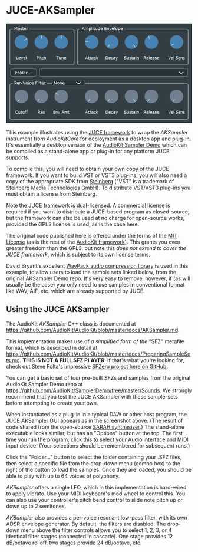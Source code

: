 # JUCE-AKSampler
![](juce-aksampler.png)

This example illustrates using the [JUCE framework](http://juce.com) to wrap the *AKSampler* instrument from *AudioKitCore* for deployment as a desktop app and plug-in. It's essentially a desktop version of the [AudioKit Sampler Demo](https://github.com/AudioKit/SamplerDemo) which can be compiled as a stand-alone app or plug-in for any platform JUCE supports.

To compile this, you will need to obtain your own copy of the JUCE framework. If you want to build VST or VST3 plug-ins, you will also need a copy of the appropriate SDK from [Steinberg](https://www.steinberg.net/en/company/developers.html) ("VST" is a trademark of Steinberg Media Technologies GmbH). To distribute VST/VST3 plug-ins you must obtain a license from Steinberg.

Note the JUCE framework is dual-licensed. A commercial license is required if you want to distribute a JUCE-based program as closed-source, but the framework can also be used at no charge for open-source works, provided the GPL3 license is used, as is the case here.

The original code published here is offered under the terms of the [MIT License](https://opensource.org/licenses/MIT) (as is the rest of the [AudioKit framework](https://github.com/AudioKit/AudioKit)). This grants you even greater freedom than the GPL3, but note this *does not extend to cover the JUCE framework*, which is subject to its own license terms.

David Bryant's excellent [WavPack audio compression library](https://github.com/dbry/WavPack) is used in this example, to allow users to load the sample sets linked below, from the original AKSampler Demo repo. It's very easy to remove, however, if (as will usually be the case) you only need to use samples in conventional format like WAV, AIF, etc. which are already supported by JUCE.

## Using the JUCE AKSampler
The AudioKit *AKSampler* C++ class is documented at https://github.com/AudioKit/AudioKit/blob/master/docs/AKSampler.md.

This implementation makes use of *a simplified form of the* "SFZ" metafile format, which is described in detail at https://github.com/AudioKit/AudioKit/blob/master/docs/PreparingSampleSets.md. **THIS IS NOT A FULL SFZ PLAYER**. If that's what you're looking for, check out Steve Folta's impressive [SFZero project here on GitHub](http://stevefolta.github.io/SFZero/).

You can get a basic set of four pre-built SFZs and samples from the original AudioKit Sampler Demo repo at https://github.com/AudioKit/SamplerDemo/tree/master/Sounds. We strongly recommend that you test the JUCE AKSampler with these sample-sets before attempting to create your own.

When instantiated as a plug-in in a typical DAW or other host program, the JUCE AKSampler GUI appears as in the screenshot above. (The result of code shared from the open-source [SARAH synthesizer](https://github.com/getdunne/SARAH).) The stand-alone executable looks similar, but has an "Options" button at the top. The first time you run the program, click this to select your Audio interface and MIDI input device. (Your selections should be remembered for subsequent runs.)

Click the "Folder..." button to select the folder containing your .SFZ files, then select a specific file from the drop-down menu (combo box) to the right of the button to load the samples. Once they are loaded, you should be able to play with up to 64 voices of polyphony.

*AKSampler* offers a single LFO, which in this implementation is hard-wired to apply vibrato. Use your MIDI keyboard's mod wheel to control this. You can also use your controller's pitch bend control to slide note pitch up or down up to 2 semitones.

*AKSampler* also provides a per-voice resonant low-pass filter, with its own ADSR envelope generator. By default, the filters are disabled. The drop-down menu above the filter controls allows you to select 1, 2, 3, or 4 identical filter stages (connected in cascade). One stage provides 12 dB/octave rolloff, two stages provide 24 dB/octave, etc.
